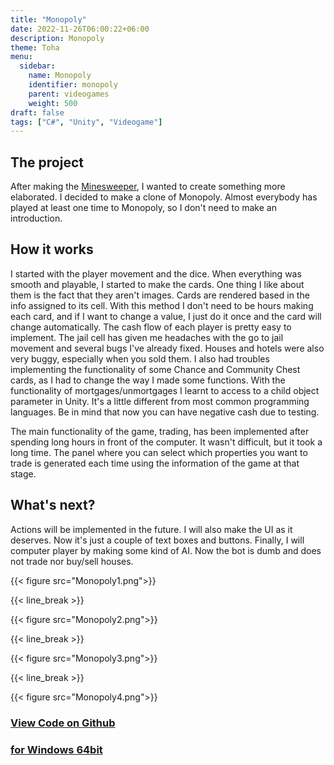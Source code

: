 ```yaml
---
title: "Monopoly"
date: 2022-11-26T06:00:22+06:00
description: Monopoly
theme: Toha
menu:
  sidebar:
    name: Monopoly
    identifier: monopoly
    parent: videogames
    weight: 500
draft: false
tags: ["C#", "Unity", "Videogame"]
---
```


## The project
After making the [Minesweeper](https://bernatbc.tk/posts/videogames/minesweeper/), I wanted to create something more elaborated. I decided to make a clone of Monopoly. Almost everybody has played at least one time to Monopoly, so I don't need to make an introduction.

## How it works
I started with the player movement and the dice. When everything was smooth and playable, I started to make the cards. One thing I like about them is the fact that they aren't images. Cards are rendered based in the info assigned to its cell. With this method I don't need to be hours making each card, and if I want to change a value, I just do it once and the card will change automatically. The cash flow of each player is pretty easy to implement. The jail cell has given me headaches with the go to jail movement and several bugs I've already fixed. Houses and hotels were also very buggy, especially when you sold them. I also had troubles implementing the functionality of some Chance and Community Chest cards, as I had to change the way I made some functions. With the functionality of mortgages/unmortgages I learnt to access to a child object parameter in Unity. It's a little different from most common programming languages. Be in mind that now you can have negative cash due to testing.

The main functionality of the game, trading, has been implemented after spending long hours in front of the computer. It wasn't difficult, but it took a long time. The panel where you can select which properties you want to trade is generated each time using the information of the game at that stage.

## What's next?
Actions will be implemented in the future. I will also make the UI as it deserves. Now it's just a couple of text boxes and buttons. Finally, I will computer player by making some kind of AI. Now the bot is dumb and does not trade nor buy/sell houses.

 
{{< figure src="Monopoly1.png">}}

{{< line_break >}}

{{< figure src="Monopoly2.png">}}

{{< line_break >}}

{{< figure src="Monopoly3.png">}}  
 
{{< line_break >}}

{{< figure src="Monopoly4.png">}} 
  

### [View Code on <i class="fab fa-github"></i>Github](https://github.com/BernatBC/Monopoly)

### [<i class="fa-solid fa-cloud-arrow-down"></i> for Windows 64bit](https://github.com/BernatBC/Monopoly/releases/download/Pre-release-0.4/Monopoly.zip)